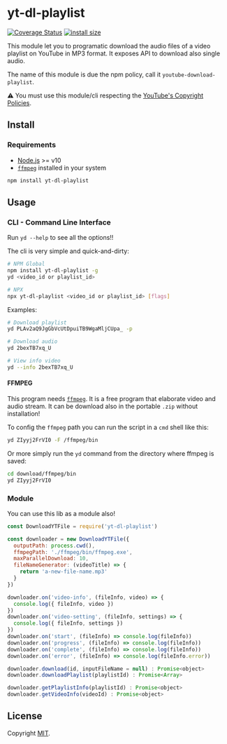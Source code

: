 # yt-dl-playlist

[![Coverage Status](https://coveralls.io/repos/github/Eomm/youtube-download-playlist/badge.svg?branch=master)](https://coveralls.io/github/Eomm/youtube-download-playlist?branch=master)
[![install size](https://packagephobia.now.sh/badge?p=yt-dl-playlist)](https://packagephobia.now.sh/result?p=yt-dl-playlist)

This module let you to programatic download the audio files of a video playlist on YouTube in MP3 format.
It exposes API to download also single audio.

The name of this module is due the npm policy, call it `youtube-download-playlist`.

⚠ You must use this module/cli respecting the [YouTube's Copyright Policies](https://www.youtube.com/intl/en/about/copyright/#support-and-troubleshooting).

## Install

### Requirements

- [Node.js](https://nodejs.org/it/download/) >= v10
- [`ffmpeg`](https://www.ffmpeg.org/download.html) installed in your system

```sh
npm install yt-dl-playlist
```

## Usage

### CLI - Command Line Interface

Run `yd --help` to see all the options!!

The cli is very simple and quick-and-dirty:

```sh
# NPM Global
npm install yt-dl-playlist -g
yd <video_id or playlist_id>

# NPX
npx yt-dl-playlist <video_id or playlist_id> [flags]
```

Examples:

```sh
# Download playlist
yd PLAv2aQ9JgGbVcUtDpuiTB9WgaMljCUpa_ -p

# Download audio
yd 2bexTB7xq_U

# View info video
yd --info 2bexTB7xq_U
```


#### FFMPEG

This program needs [`ffmpeg`](https://www.ffmpeg.org/download.html).
It is a free program that elaborate video and audio stream.
It can be download also in the portable `.zip` without installation!

To config the `ffmpeg` path you can run the script in a `cmd` shell like this:

```sh
yd ZIyyj2FrVI0 -F /ffmpeg/bin
```

Or more simply run the `yd` command from the directory where ffmpeg is saved:

```sh
cd download/ffmpeg/bin
yd ZIyyj2FrVI0
```


### Module

You can use this lib as a module also!

```js
const DownloadYTFile = require('yt-dl-playlist')

const downloader = new DownloadYTFile({ 
  outputPath: process.cwd(),
  ffmpegPath: './ffmpeg/bin/ffmpeg.exe',
  maxParallelDownload: 10,
  fileNameGenerator: (videoTitle) => {
    return 'a-new-file-name.mp3'
  }
})

downloader.on('video-info', (fileInfo, video) => {
  console.log({ fileInfo, video })
})
downloader.on('video-setting', (fileInfo, settings) => {
  console.log({ fileInfo, settings })
})
downloader.on('start', (fileInfo) => console.log(fileInfo))
downloader.on('progress', (fileInfo) => console.log(fileInfo))
downloader.on('complete', (fileInfo) => console.log(fileInfo))
downloader.on('error', (fileInfo) => console.log(fileInfo.error))

downloader.download(id, inputFileName = null) : Promise<object>
downloader.downloadPlaylist(playlistId) : Promise<Array>

downloader.getPlaylistInfo(playlistId) : Promise<object>
downloader.getVideoInfo(videoId) : Promise<object>
```


## License

Copyright [MIT](./LICENSE).
